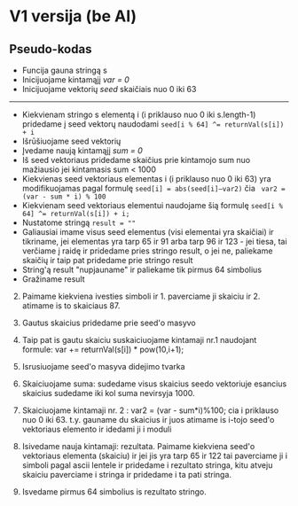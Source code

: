 # V1 versija (be AI)

## Pseudo-kodas

+ Funcija gauna stringą s
+ Inicijuojame kintamąjį *var = 0*
+ Inicijuojame vektorių *seed* skaičiais nuo 0 iki 63
----------------
+ Kiekvienam stringo s elementą i (i priklauso nuo 0 iki s.length-1) pridedame į seed vektorų naudodami ```seed[i % 64] ^= returnVal(s[i]) + i```
+ Išrūšiuojame seed vektorių
+ Įvedame naują kintamąjį *sum = 0*
+ Iš seed vektoriaus pridedame skaičius prie kintamojo sum nuo mažiausio jei kintamasis sum < 1000
+ Kiekvienas seed vektoriaus elementas i (i priklauso nuo 0 iki 63) yra modifikuojamas pagal formulę ```seed[i] = abs(seed[i]–var2)``` čia ``` var2 = (var - sum * i) % 100```
+ Kiekvienam seed vektoriaus elementui naudojame šią formulę ```seed[i % 64] ^= returnVal(s[i]) + i;```
+ Nustatome stringą ```result = ""```
+ Galiausiai imame visus seed elementus (visi elementai yra skaičiai) ir tikriname, jei elementas yra tarp 65 ir 91 arba tarp 96 ir 123 - jei tiesa, tai verčiame į raidę ir pridedame pries stringo result, o jei ne, paliekame skaičių ir taip pat pridedame prie stringo result
+ String'ą result "nupjauname" ir paliekame tik pirmus 64 simbolius
+ Gražiname result 

2. Paimame kiekviena ivesties simboli ir 1. paverciame ji skaiciu ir 2. atimame is to skaiciaus 87. 

3. Gautus skaicius pridedame prie seed'o masyvo

4. Taip pat is gautu skaiciu suskaiciuojame kintamaji nr.1 naudojant formule: var += returnVal(s[i]) *  pow(10,i+1);
5. Isrusiuojame seed'o masyva didejimo tvarka

6. Skaiciuojame suma: sudedame visus skaicius seedo vektoriuje esancius skaicius sudedame iki kol suma nevirsyja 1000.

7. Skaiciuojame kintamaji nr. 2 : var2 = (var - sum*i)%100; cia i priklauso nuo 0 iki 63. t.y. gauname du skaicius ir juos atimame is i-tojo seed'o vektoriaus elemento ir idedami ji i moduli

8. Isivedame nauja kintamaji: rezultata. Paimame kiekviena seed'o vektoriaus elementa (skaiciu) ir jei jis yra tarp 65 ir 122 tai paverciame ji i simboli pagal ascii lentele ir pridedame i rezultato stringa, kitu atveju skaiciu paverciame i stringa ir pridedame i ta pati stringa. 

9. Isvedame pirmus 64 simbolius is rezultato stringo.
